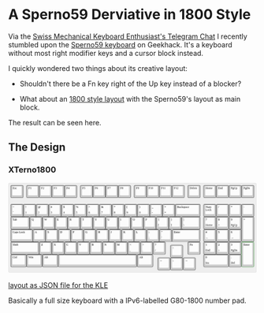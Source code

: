 A Sperno59 Derviative in 1800 Style
===================================

Via the [Swiss Mechanical Keyboard Enthusiast's Telegram
Chat](https://t.me/swissmk) I recently stumbled upon the [Sperno59
keyboard](https://geekhack.org/index.php?topic=116529.0) on
Geekhack. It's a keyboard without most right modifier keys and a
cursor block instead.

I quickly wondered two things about its creative layout:

* Shouldn't there be a Fn key right of the Up key instead of a
  blocker?
  
* What about an [1800 style
  layout](https://www.cherry.de/cherry-g80-1800.html) with the
  Sperno59's layout as main block.

The result can be seen here.

The Design
-----------

### XTerno1800

![XTerno1800](Images/xterno1800.png)

[layout as JSON file for the KLE](Layouts/xterno1800.json)

Basically a full size keyboard with a IPv6-labelled G80-1800 number
pad.
